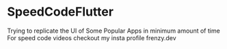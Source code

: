 # SpeedCodeFlutter
Trying to replicate the UI of Some Popular Apps in minimum amount of time
For speed code videos checkout my insta profile frenzy.dev
